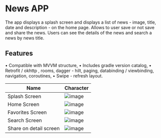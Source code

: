 # News APP

The app displays a splash screen and displays a list of news - image, title, date and description - on the home page. Allows to user save or not save and share the news. Users can see the details of the news and search a news by news title.

## Features
•	Compatible with MVVM structure,
•	Includes gradle version catalog,
•	Retrofit / okhttp , rooms, dagger - hilt, paging, databinding / viewbinding, navigation, coroutines,
•	Swipe - refresh layout.

| Name          | Character     |
| ------------- | ------------- |
| Splash Screen | ![image](https://user-images.githubusercontent.com/63263623/206687829-b31e5af6-c6ff-4d9b-8bd8-1129512768b8.png)  |
| Home Screen   | ![image](https://user-images.githubusercontent.com/63263623/206687858-f4d65e17-72d3-465c-b5e7-8dbfdf185215.png)  |
| Favorites Screen  | ![image](https://user-images.githubusercontent.com/63263623/206687883-3cf99c37-8e6e-47ac-9dd3-9fd08fd6cd12.png)  |
| Search Screen  | ![image](https://user-images.githubusercontent.com/63263623/206687904-f96d3ed0-4948-457d-866e-b7f3a853551f.png)  |
| Share on detail screen  | ![image](https://user-images.githubusercontent.com/63263623/206687937-a23f5100-a257-44ba-87b1-44203c778c43.png)|
